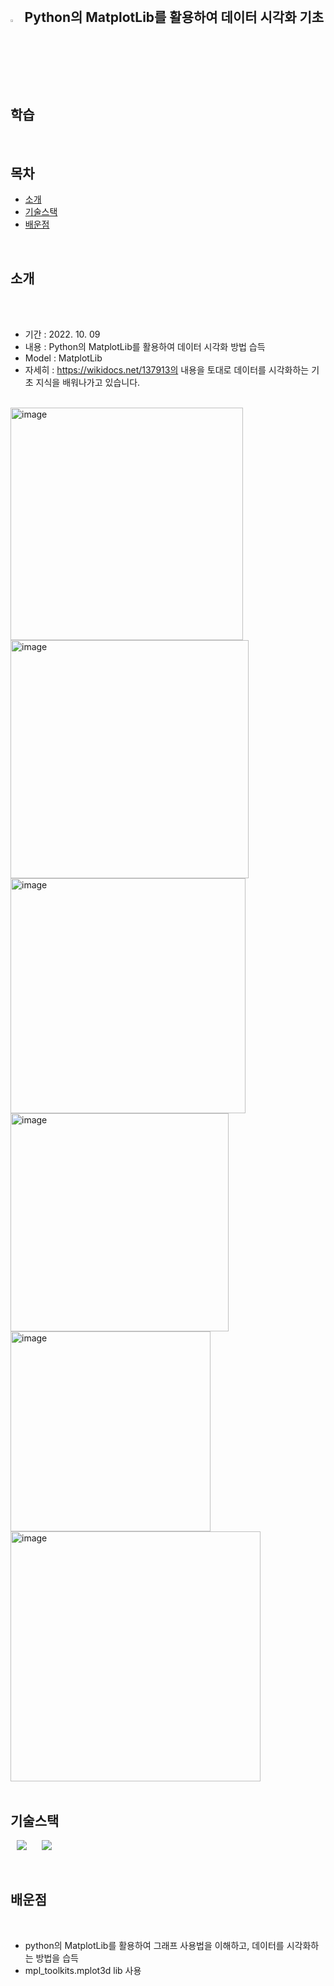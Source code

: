 

<br>

## <img width="3.5%" src="https://user-images.githubusercontent.com/31702431/144234797-cb18a5e6-66fc-40ec-84e9-b4e3dc3d89c1.png"> Python의 MatplotLib를 활용하여 데이터 시각화 기초 학습

<br>

## 목차

* [소개](#소개) 
* [기술스택](#기술스택)
* [배운점](#배운점)
<br>


## 소개

<br>
<br>
 
- 기간 : 2022. 10. 09
- 내용 : Python의 MatplotLib를 활용하여 데이터 시각화 방법 습득
- Model : MatplotLib
- 자세히 : https://wikidocs.net/137913의 내용을 토대로 데이터를 시각화하는 기초 지식을 배워나가고 있습니다.
<br>

 <img width="372" alt="image" src="https://user-images.githubusercontent.com/41178868/194813398-a9bfbbc4-59b4-4ed3-a204-36cb82f1043f.png">
 <img width="381" alt="image" src="https://user-images.githubusercontent.com/41178868/194813506-99953d95-a633-4dc6-b844-aab4e3632f2a.png">
 <img width="376" alt="image" src="https://user-images.githubusercontent.com/41178868/196028993-8d795e6e-4c7b-4b97-baa7-2d4814e07495.png">
 <img width="349" alt="image" src="https://user-images.githubusercontent.com/41178868/196029018-d15e725a-11d1-48ba-b1dd-a5f1ecf554ea.png">
 <img width="320" alt="image" src="https://user-images.githubusercontent.com/41178868/196328851-957a583e-44cf-444f-acc0-63bce2d64b6a.png">
 <img width="400" alt="image" src="https://user-images.githubusercontent.com/41178868/199149045-51fa7b7c-3481-4fc5-bde1-c50db03dd515.png">
 




<br>
<br>

## 기술스택

 <img
                src="https://img.shields.io/badge/-Python-3776AB?style=plastic&logo=Python&logoColor=white&link=https://we-co.tistory.com/"
                style="height : auto; margin-left : 10px; margin-right : 10px;"/>
 <img
                src="https://img.shields.io/badge/-NumPy-013243?style=plastic&logo=NumPy&logoColor=white&link=https://we-co.tistory.com/"
                style="height : auto; margin-left : 10px; margin-right : 10px;"/> 
 
<br>

## 배운점
<br>
 
- python의 MatplotLib를 활용하여 그래프 사용법을 이해하고, 데이터를 시각화하는 방법을 습득
- mpl_toolkits.mplot3d lib 사용
<br>
<br> 

